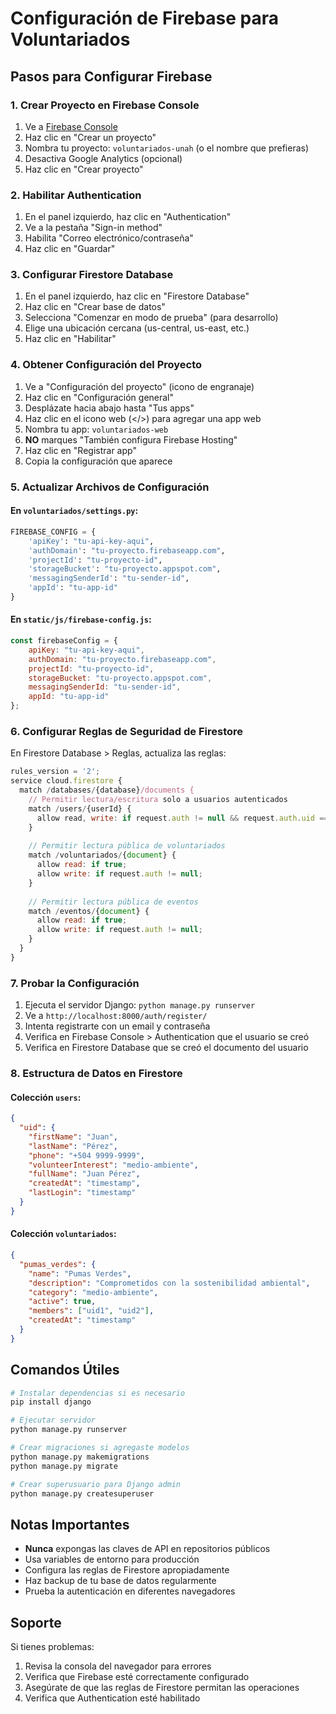 # Configuración de Firebase para Voluntariados

## Pasos para Configurar Firebase

### 1. Crear Proyecto en Firebase Console
1. Ve a [Firebase Console](https://console.firebase.google.com/)
2. Haz clic en "Crear un proyecto"
3. Nombra tu proyecto: `voluntariados-unah` (o el nombre que prefieras)
4. Desactiva Google Analytics (opcional)
5. Haz clic en "Crear proyecto"

### 2. Habilitar Authentication
1. En el panel izquierdo, haz clic en "Authentication"
2. Ve a la pestaña "Sign-in method"
3. Habilita "Correo electrónico/contraseña"
4. Haz clic en "Guardar"

### 3. Configurar Firestore Database
1. En el panel izquierdo, haz clic en "Firestore Database"
2. Haz clic en "Crear base de datos"
3. Selecciona "Comenzar en modo de prueba" (para desarrollo)
4. Elige una ubicación cercana (us-central, us-east, etc.)
5. Haz clic en "Habilitar"

### 4. Obtener Configuración del Proyecto
1. Ve a "Configuración del proyecto" (icono de engranaje)
2. Haz clic en "Configuración general"
3. Desplázate hacia abajo hasta "Tus apps"
4. Haz clic en el icono web (</>) para agregar una app web
5. Nombra tu app: `voluntariados-web`
6. **NO** marques "También configura Firebase Hosting"
7. Haz clic en "Registrar app"
8. Copia la configuración que aparece

### 5. Actualizar Archivos de Configuración

#### En `voluntariados/settings.py`:
```python
FIREBASE_CONFIG = {
    'apiKey': "tu-api-key-aqui",
    'authDomain': "tu-proyecto.firebaseapp.com",
    'projectId': "tu-proyecto-id",
    'storageBucket': "tu-proyecto.appspot.com",
    'messagingSenderId': "tu-sender-id",
    'appId': "tu-app-id"
}
```

#### En `static/js/firebase-config.js`:
```javascript
const firebaseConfig = {
    apiKey: "tu-api-key-aqui",
    authDomain: "tu-proyecto.firebaseapp.com",
    projectId: "tu-proyecto-id",
    storageBucket: "tu-proyecto.appspot.com",
    messagingSenderId: "tu-sender-id",
    appId: "tu-app-id"
};
```

### 6. Configurar Reglas de Seguridad de Firestore

En Firestore Database > Reglas, actualiza las reglas:

```javascript
rules_version = '2';
service cloud.firestore {
  match /databases/{database}/documents {
    // Permitir lectura/escritura solo a usuarios autenticados
    match /users/{userId} {
      allow read, write: if request.auth != null && request.auth.uid == userId;
    }
    
    // Permitir lectura pública de voluntariados
    match /voluntariados/{document} {
      allow read: if true;
      allow write: if request.auth != null;
    }
    
    // Permitir lectura pública de eventos
    match /eventos/{document} {
      allow read: if true;
      allow write: if request.auth != null;
    }
  }
}
```

### 7. Probar la Configuración

1. Ejecuta el servidor Django: `python manage.py runserver`
2. Ve a `http://localhost:8000/auth/register/`
3. Intenta registrarte con un email y contraseña
4. Verifica en Firebase Console > Authentication que el usuario se creó
5. Verifica en Firestore Database que se creó el documento del usuario

### 8. Estructura de Datos en Firestore

#### Colección `users`:
```json
{
  "uid": {
    "firstName": "Juan",
    "lastName": "Pérez",
    "phone": "+504 9999-9999",
    "volunteerInterest": "medio-ambiente",
    "fullName": "Juan Pérez",
    "createdAt": "timestamp",
    "lastLogin": "timestamp"
  }
}
```

#### Colección `voluntariados`:
```json
{
  "pumas_verdes": {
    "name": "Pumas Verdes",
    "description": "Comprometidos con la sostenibilidad ambiental",
    "category": "medio-ambiente",
    "active": true,
    "members": ["uid1", "uid2"],
    "createdAt": "timestamp"
  }
}
```

## Comandos Útiles

```bash
# Instalar dependencias si es necesario
pip install django

# Ejecutar servidor
python manage.py runserver

# Crear migraciones si agregaste modelos
python manage.py makemigrations
python manage.py migrate

# Crear superusuario para Django admin
python manage.py createsuperuser
```

## Notas Importantes

- **Nunca** expongas las claves de API en repositorios públicos
- Usa variables de entorno para producción
- Configura las reglas de Firestore apropiadamente
- Haz backup de tu base de datos regularmente
- Prueba la autenticación en diferentes navegadores

## Soporte

Si tienes problemas:
1. Revisa la consola del navegador para errores
2. Verifica que Firebase esté correctamente configurado
3. Asegúrate de que las reglas de Firestore permitan las operaciones
4. Verifica que Authentication esté habilitado
